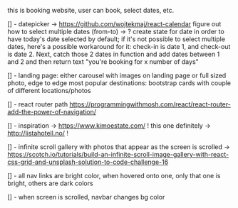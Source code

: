 this is booking website, user can book, select dates, etc.

[] - datepicker -> https://github.com/wojtekmaj/react-calendar
figure out how to select multiple dates (from-to) ->
? create state for date in order to have today's date selected by default;
if it's not possible to select multiple dates, here's a possible workaround for it: check-in is date 1, and check-out is date 2. Next, catch those 2 dates in function and add dates between 1 and 2 and then return text "you're booking for x number of days"

[] - landing page: either carousel with images on landing page or full sized photo, edge to edge
most popular destinations: bootstrap cards with couple of different locations/photos

[] - react router path https://programmingwithmosh.com/react/react-router-add-the-power-of-navigation/

[] - inspiration -> https://www.kimoestate.com/
! this one definitely -> http://listahotell.no/ !

[] - infinite scroll gallery with photos that appear as the screen is scrolled -> https://scotch.io/tutorials/build-an-infinite-scroll-image-gallery-with-react-css-grid-and-unsplash-solution-to-code-challenge-16

[] - all nav links are bright color, when hovered onto one, only that one is bright, others are dark colors

[] - when screen is scrolled, navbar changes bg color
